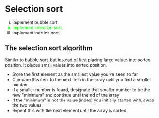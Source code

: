 # Selection sort

<ul style="list-style:lower-roman">
  <li> Implement bubble sort.</li>
  <li style="color: #00FF00"> Implement selection sort.</li>
  <li> Implement inertion sort.</li>
</ul>

## The selection sort algorithm

Similar to bubble sort, but instead of first placing large values into sorted position, it places small values into sorted position.

- Store the first element as the smallest value you've seen so far
- Compare this item to the next item in the array until you find a smaller number
- If a smaller number is found, designate that smaller number to be the new "minimum" and continue until the nd of the array
- If the "minimum" is not the value (index) you initially started with, swap the two values
- Repeat this with the next element until the array is sorted
